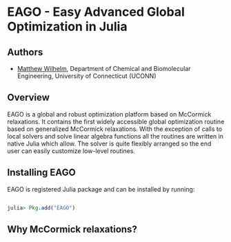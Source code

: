 # EAGO - Easy Advanced Global Optimization in Julia

## Authors
- [Matthew Wilhelm](https://psor.uconn.edu/person/matthew-wilhelm/), Department of Chemical and Biomolecular Engineering,  University of Connecticut (UCONN)

## Overview
EAGO is a global and robust optimization platform based on McCormick relaxations.
It contains the first widely accessible global optimization routine based on
generalized McCormick relaxations. With the exception of calls to local solvers
and solve linear algebra functions all the routines are written in native Julia which allow.
The solver is quite flexibly arranged so the end user can easily customize low-level routines.

## Installing EAGO
EAGO is registered Julia package and can be installed by running:

```julia

julia> Pkg.add("EAGO")
```

## Why McCormick relaxations?
